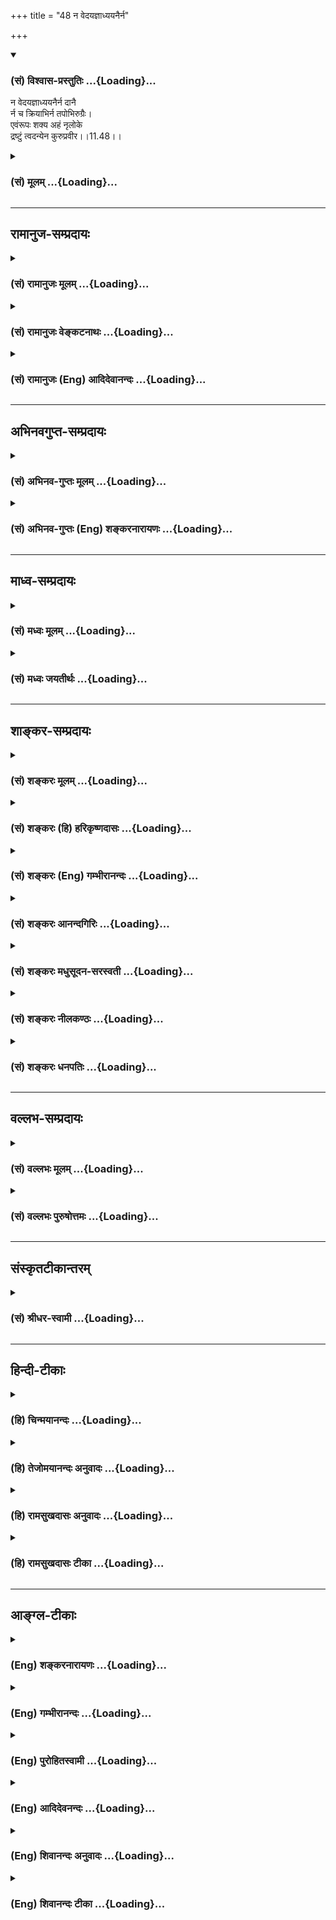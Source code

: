 +++
title = "48 न वेदयज्ञाध्ययनैर्न"

+++
<div class="js_include" newlevelforh1="3" title="(सं) विश्वास-प्रस्तुतिः" unfilled url="/purANam_vaiShNavam/mahAbhAratam/06-bhIShma-parva/03-bhagavad-gItA-parva/saMskRtam/vishvAsa-prastutiH/11_vishva-rUpa-darshana/48_na_vedayajnAdhyay.md">
<details open><summary><h3>(सं) विश्वास-प्रस्तुतिः ...{Loading}...</h3></summary>

न वेदयज्ञाध्ययनैर्न दानै  
र्न च क्रियाभिर्न तपोभिरुग्रैः।  
एवंरूपः शक्य अहं नृलोके  
द्रष्टुं त्वदन्येन कुरुप्रवीर।।11.48।।
</details>
</div>
<div class="js_include collapsed" newlevelforh1="3" title="(सं) मूलम्" unfilled url="/purANam_vaiShNavam/mahAbhAratam/06-bhIShma-parva/03-bhagavad-gItA-parva/saMskRtam/mUlam/11_vishva-rUpa-darshana/48_na_vedayajnAdhyay.md">
<details><summary><h3>(सं) मूलम् ...{Loading}...</h3></summary>

न वेदयज्ञाध्ययनैर्न दानै  
र्न च क्रियाभिर्न तपोभिरुग्रैः।  
एवंरूपः शक्य अहं नृलोके  
द्रष्टुं त्वदन्येन कुरुप्रवीर।।11.48।।
</details>
</div>


_________________
## रामानुज-सम्प्रदायः
<div class="js_include collapsed" newlevelforh1="3" title="(सं) रामानुजः मूलम्" unfilled url="/purANam_vaiShNavam/mahAbhAratam/06-bhIShma-parva/03-bhagavad-gItA-parva/saMskRtam/rAmAnujaH/mUlam/11_vishva-rUpa-darshana/48_na_vedayajnAdhyay.md">
<details><summary><h3>(सं) रामानुजः मूलम् ...{Loading}...</h3></summary>

।।11.48।।**एवंरूपः** यथावस्थितः **अहं** मयि भक्तिमतः त्वत्तः **अन्येन**
ऐकान्तिकात्यन्तिकभक्तिरहितेन केन अपि पुरुषेण केवलैः वेदयज्ञादिभिः
**द्रष्टुं न शक्यः।**

</details>
</div>
<div class="js_include collapsed" newlevelforh1="3" title="(सं) रामानुजः वेङ्कटनाथः" unfilled url="/purANam_vaiShNavam/mahAbhAratam/06-bhIShma-parva/03-bhagavad-gItA-parva/saMskRtam/rAmAnujaH/venkaTanAthaH/11_vishva-rUpa-darshana/48_na_vedayajnAdhyay.md">
<details><summary><h3>(सं) रामानुजः वेङ्कटनाथः ...{Loading}...</h3></summary>

  
  
।।11.48।। कथमेतद्रूपस्य मदन्येन केनाप्यदृष्टपूर्वत्वम्
येनकेनचिदुपायेनान्यैरपि दर्शनसम्भवादित्यत्र
एतदुपपादकत्वेनोत्तरश्लोकमवतारयति --
अनन्यभक्तिव्यतिरिक्तैरित्यादिना। एवंरूपः इत्यस्याप्राकृतरूपविशिष्टपरत्वे
कृष्णावताररूपस्य सर्वैदृश्यमानत्वानुपपत्त्या
मनुष्यादिविसजातीयत्वाप्राकृतत्वारूपपरत्वमभिप्रेत्याहयथावस्थितोऽहमिति।
एकान्तभक्तिरहितानामवताररूपदर्शनं तु
मनुष्यादिसजातीयत्वप्राकृतत्वादिरूपेणायथावस्थितदर्शनमेवेति भावः। त्वत्
इत्येतत्पृथक्पदं भक्तिमत्परं चेत्यभिप्रयन्नाहमयि
भक्तिमतस्त्वत्तोऽन्येनेति। अत्रान्यपदेन अर्जुनान्यत्वविवक्षायांभक्त्या
त्वनन्यया शक्य अहमेवंविधोऽर्जुन। ज्ञातुं द्रष्टुं च तत्त्वेन \[11।54\]
इत्युत्तरग्रन्थविरोधापत्त्याभक्तिमदन्यत्वमात्रं
विवक्षितमित्याहएकान्तभक्तिरहितेन केनापीति। वेदशब्दोऽर्थवत्तया
श्रुतवेदपरः। तेनश्रोतव्यः \[2।4।5\] इत्युक्तश्रवणं लभ्यते इत्यध्ययनस्य
पृथगुक्तत्वात्क्रियाशब्देन
गोबलीवर्दनयाद्यज्ञाध्ययनादिव्यतिरिक्तहोमादिक्रिया उच्यन्त
इत्यभिप्रेत्यवेदयज्ञादिभिरित्युक्तम्। तमेतं वेदानुवचनेन ब्राह्मणा
विविदिषन्ति यज्ञेन दानेन तपसानाशकेन \[बृ.उ.4।4।22\] इति श्रुत्या
वेदयज्ञादीनां भक्तिद्वारा दर्शनसाधनत्वप्रतीतेः कथमयं निषेधः इति
शङ्कावारणायकेवलैरित्युक्तम्।  
  

</details>
</div>
<div class="js_include collapsed" newlevelforh1="3" title="(सं) रामानुजः (Eng) आदिदेवानन्दः" unfilled url="/purANam_vaiShNavam/mahAbhAratam/06-bhIShma-parva/03-bhagavad-gItA-parva/saMskRtam/rAmAnujaH/english/AdidevAnandaH/11_vishva-rUpa-darshana/48_na_vedayajnAdhyay.md">
<details><summary><h3>(सं) रामानुजः (Eng) आदिदेवानन्दः ...{Loading}...</h3></summary>

11.48 In this form, which represents My real nature, I cannot be
realised by such means as study of the Vedas, sacrifices etc., by anyone
who is bereft of exclusive Bhakti towards Me or by any one other than
yourself who has complete devotion towards Me.

</details>
</div>


_________________
## अभिनवगुप्त-सम्प्रदायः
<div class="js_include collapsed" newlevelforh1="3" title="(सं) अभिनव-गुप्तः मूलम्" unfilled url="/purANam_vaiShNavam/mahAbhAratam/06-bhIShma-parva/03-bhagavad-gItA-parva/saMskRtam/abhinava-guptaH/mUlam/11_vishva-rUpa-darshana/48_na_vedayajnAdhyay.md">
<details><summary><h3>(सं) अभिनव-गुप्तः मूलम् ...{Loading}...</h3></summary>

।।11.48।। No commentary.  
  

</details>
</div>
<div class="js_include collapsed" newlevelforh1="3" title="(सं) अभिनव-गुप्तः (Eng) शङ्करनारायणः" unfilled url="/purANam_vaiShNavam/mahAbhAratam/06-bhIShma-parva/03-bhagavad-gItA-parva/saMskRtam/abhinava-guptaH/english/shankaranArAyaNaH/11_vishva-rUpa-darshana/48_na_vedayajnAdhyay.md">
<details><summary><h3>(सं) अभिनव-गुप्तः (Eng) शङ्करनारायणः ...{Loading}...</h3></summary>

11.48 Sri Abhinavagupta did not comment upon this sloka.

</details>
</div>


_________________
## माध्व-सम्प्रदायः
<div class="js_include collapsed" newlevelforh1="3" title="(सं) मध्वः मूलम्" unfilled url="/purANam_vaiShNavam/mahAbhAratam/06-bhIShma-parva/03-bhagavad-gItA-parva/saMskRtam/madhvaH/mUlam/11_vishva-rUpa-darshana/48_na_vedayajnAdhyay.md">
<details><summary><h3>(सं) मध्वः मूलम् ...{Loading}...</h3></summary>

।।11.48।। Sri Madhvacharya did not comment on this sloka.,

</details>
</div>
<div class="js_include collapsed" newlevelforh1="3" title="(सं) मध्वः जयतीर्थः" unfilled url="/purANam_vaiShNavam/mahAbhAratam/06-bhIShma-parva/03-bhagavad-gItA-parva/saMskRtam/madhvaH/jayatIrthaH/11_vishva-rUpa-darshana/48_na_vedayajnAdhyay.md">
<details><summary><h3>(सं) मध्वः जयतीर्थः ...{Loading}...</h3></summary>

।।11.48।। Sri Jayatirtha did not comment on this sloka.  
  

</details>
</div>


_________________
## शाङ्कर-सम्प्रदायः
<div class="js_include collapsed" newlevelforh1="3" title="(सं) शङ्करः मूलम्" unfilled url="/purANam_vaiShNavam/mahAbhAratam/06-bhIShma-parva/03-bhagavad-gItA-parva/saMskRtam/shankaraH/mUlam/11_vishva-rUpa-darshana/48_na_vedayajnAdhyay.md">
<details><summary><h3>(सं) शङ्करः मूलम् ...{Loading}...</h3></summary>

।।11.48।। --,**न वेदयज्ञाध्ययनैः** चतुर्णामपि वेदानाम् अध्ययनैः यथावत्
यज्ञाध्ययनैश्च -- वेदाध्ययनैरेव यज्ञाध्ययनस्य सिद्धत्वात् पृथक्
यज्ञाध्ययनग्रहणं यज्ञविज्ञानोपलक्षणार्थम् -- तथा **न दानैः**
तुलापुरुषादिभिः; **न च क्रियाभिः** अग्निहोत्रादिभिः श्रौतादिभिः; **न**
अपि **तपोभिः उग्रैः** चान्द्रायणादिभिः उग्रैः घोरैः; **एवंरूपः**
यथादर्शितं विश्वरूपं यस्य सोऽहम् एवंरूपः न **शक्यः अहं नृलो**के
मनुष्यलोके **द्रष्टुं त्वदन्येन** त्वत्तः अन्येन **कुरुप्रवीर**।।

</details>
</div>
<div class="js_include collapsed" newlevelforh1="3" title="(सं) शङ्करः (हि) हरिकृष्णदासः" unfilled url="/purANam_vaiShNavam/mahAbhAratam/06-bhIShma-parva/03-bhagavad-gItA-parva/saMskRtam/shankaraH/hindI/harikRShNadAsaH/11_vishva-rUpa-darshana/48_na_vedayajnAdhyay.md">
<details><summary><h3>(सं) शङ्करः (हि) हरिकृष्णदासः ...{Loading}...</h3></summary>

।।11.48।। मेरे रूपका दर्शन करके तू निःसंदेह कृतार्थ हो गया है। इस प्रकार
उस रूपदर्शनकी स्तुति करते हैं --, न तो वेद और यज्ञोंके अध्ययनद्वारा
अर्थात् न तो चारों वेदोंका यथावत् अध्ययन करनेसे और न यज्ञोंका अध्ययन
करनेसे ही ( मैं दर्शन दे सकता हूँ )। वेदोंके अध्ययनसे ही यज्ञोंका अध्ययन
सिद्ध हो सकता था; उसपर भी जो अलग यज्ञोंके अध्ययनका ग्रहण है; वह
यज्ञविषयक विशेष विज्ञानके उपलक्षणके लिये है। वैसे ही न मनुष्यके बराबर
तोलकर सुवर्णादि दान करनेसे; न श्रौतस्मार्तादि अग्निहोत्ररूप क्रियाओंसे
और न चान्द्रायण आदि उग्र तपोंसे ही मैं अपने ऐसे रूपका दर्शन दे सकता हूँ।
हे कुरुप्रवीर जैसा विश्वरूप तुझे दिखाया गया है वैसा मैं तेरे सिवा इस
मनुष्यलोकमें और किसीके द्वारा नहीं देखा जा सकता।

</details>
</div>
<div class="js_include collapsed" newlevelforh1="3" title="(सं) शङ्करः (Eng) गम्भीरानन्दः" unfilled url="/purANam_vaiShNavam/mahAbhAratam/06-bhIShma-parva/03-bhagavad-gItA-parva/saMskRtam/shankaraH/english/gambhIrAnandaH/11_vishva-rUpa-darshana/48_na_vedayajnAdhyay.md">
<details><summary><h3>(सं) शङ्करः (Eng) गम्भीरानन्दः ...{Loading}...</h3></summary>

11.48 Na veda-yajna-adhyayanaih, not by the study of the Vedas and
sacrifices, (i.e.) not by the methodical study of even the four Vedas
and the study of the sacrifices-since the study of the sacrifices is
achieved by the very study of the Vedas, the separate mention of the
study of sacrifices is for suggesting detailed knowledge of sacrifices;
\[This separate mention of the study of sacrifices is necessary because
the ancients understood the study of Vedas to mean learing them by
rote.\] so also, na danaih, not by gifts-in such forms as distributing
wealth eal to the weight of the giver; na ca kriyabhih, not even by
rituals-by Vedic and other rituals like Agnihotra etc.; nor even ugraih
tapobhih, by severe austerities such a Candrayana \[A religious
observance or expiatory penance regulated by the moon's phases. In it
the daily antity of food, which consists of fifteen mouthfuls at the
full-moon, is curtailed by one mouthful during the dark fornight till it
is reduced to nothing at the new moon; and it is increased in a like
manner during the bright fortnight.-V.S.A.\] etc. which are frightful;
sakyah aham, can I; evam rupam, in this form-possessing the Cosmic form
as was shown; drastum, be perceived; nrloke, in the human world;
tvad-anyena, by anyone other than you; kuru-pravira, O most valiant
among the Kurus.

</details>
</div>
<div class="js_include collapsed" newlevelforh1="3" title="(सं) शङ्करः आनन्दगिरिः" unfilled url="/purANam_vaiShNavam/mahAbhAratam/06-bhIShma-parva/03-bhagavad-gItA-parva/saMskRtam/shankaraH/AnandagiriH/11_vishva-rUpa-darshana/48_na_vedayajnAdhyay.md">
<details><summary><h3>(सं) शङ्करः आनन्दगिरिः ...{Loading}...</h3></summary>

।।11.48।। तच्छब्देन प्रकृतं दर्शनं परामृश्यते।
वेदाध्ययनात्पृथग्यज्ञाध्ययनग्रहणं पुनरुक्तेरयुक्तमित्याशङ्क्याह -- **न
वेदेति।** नच वेदाध्ययनग्रहणादेव यज्ञविज्ञानमपि
गृहीतमध्ययनस्यार्थावबोधान्तत्वादिति वाच्यं; तस्याक्षरग्रहणान्ततया
वृद्धैः साधितत्वादिति भावः। श्लोकपूरणार्थमसंहितकरणं; त्वत्तोऽन्येन
मदनुग्रहविहीनेनेति शेषः।

</details>
</div>
<div class="js_include collapsed" newlevelforh1="3" title="(सं) शङ्करः मधुसूदन-सरस्वती" unfilled url="/purANam_vaiShNavam/mahAbhAratam/06-bhIShma-parva/03-bhagavad-gItA-parva/saMskRtam/shankaraH/madhusUdana-sarasvatI/11_vishva-rUpa-darshana/48_na_vedayajnAdhyay.md">
<details><summary><h3>(सं) शङ्करः मधुसूदन-सरस्वती ...{Loading}...</h3></summary>

।।11.48।। एतद्रूपदर्शनात्मकमतिदुर्लभं मत्प्रसादं लब्ध्वा कृतार्थ एवासि
त्वमित्याह -- न वेदेति। वेदानां चतुर्णामपि अध्ययनैरक्षरग्रहणरूपैः; तथा
मीमांसाकल्पसूत्रादिद्वारा यज्ञानां
वेदबोधितकर्मणामध्ययनैरर्थविचाररूपैर्वेदयज्ञाध्ययनैः;
दानैस्तुलापुरुषादिभिः; क्रियाभिरग्निहोत्रादिश्रौतकर्मभिः; तपोभिः
कृच्छ्रचान्द्रायणादिभिरुग्रैः कायेन्द्रियशोषकत्वेन दुष्करैः; एवंरूपोऽहं
न शक्यः नृलोके मनुष्यलोके द्रष्टुं त्वदन्येन मदनुग्रहहीनेन। हे
कुरुप्रवीर; शक्योहमिति वक्तव्ये विसर्गलोपश्छान्दसः। प्रत्येकं
नकाराभ्यासो निषेधदार्ढ्याय। नच क्रियाभिरित्यत्र
चकारादनुक्तसाधनान्तरसमुच्चयः।

</details>
</div>
<div class="js_include collapsed" newlevelforh1="3" title="(सं) शङ्करः नीलकण्ठः" unfilled url="/purANam_vaiShNavam/mahAbhAratam/06-bhIShma-parva/03-bhagavad-gItA-parva/saMskRtam/shankaraH/nIlakaNThaH/11_vishva-rUpa-darshana/48_na_vedayajnAdhyay.md">
<details><summary><h3>(सं) शङ्करः नीलकण्ठः ...{Loading}...</h3></summary>

।।11.48।। योगैकगम्यमेतत्कर्मिणां दुष्प्रापमित्याह -- **न वेदेति।**
वेदानां यज्ञानां चाध्ययनैरधिगमैः नच दानैर्नच क्रियाभिः
स्मृत्युक्ताभिरापूर्तादिभिर्वापीकूपारामादिभिस्तपोभिः
कृच्छ्रचान्द्रयणाद्यैः। उग्रैर्मासोपवासाद्यैः। नृलोके एवंरूपोऽहं
द्रष्टुं न शक्यः। रोरुत्वाभाव आर्षः। त्वदन्येन कुरुप्रवीर।

</details>
</div>
<div class="js_include collapsed" newlevelforh1="3" title="(सं) शङ्करः धनपतिः" unfilled url="/purANam_vaiShNavam/mahAbhAratam/06-bhIShma-parva/03-bhagavad-gItA-parva/saMskRtam/shankaraH/dhanapatiH/11_vishva-rUpa-darshana/48_na_vedayajnAdhyay.md">
<details><summary><h3>(सं) शङ्करः धनपतिः ...{Loading}...</h3></summary>

।।11.48।। मम विश्वरुपदर्शनेन कृतार्थ एव त्वं संपन्न इत्याशयेनाह -- नेति।
न वेदानां चतुर्णामप्यध्ययनैः गुरुच्चारणानुच्चारणलक्षणैः।
यज्ञाध्ययनैर्यज्ञविज्ञानस्य भीमांसाकल्पसूत्रादेरध्ययनैर्न
दानैर्गोदानादिभिर्न च क्रियाभिः श्रौतस्मार्थक्रियाकलापैर्न
तपोभिश्चान्द्रायणादिभिरुग्रैः घोरैर्देहशोषणैरेवं यथा प्रदर्शितं
विश्वरुपं यस्य स एवंरुपाऽहं त्वदन्येन मदनुग्रहवर्जितेन द्रष्टुं शक्यः।
अन्ये कुरवः केचित्कुरुवीराश्च। त्वं तु मे तद्रूपदर्शनलब्धप्रकर्षः
कुरुप्रवीरः संपन्न इत सूचयन्नाह हे कुरुप्रवीर।

</details>
</div>


_________________
## वल्लभ-सम्प्रदायः
<div class="js_include collapsed" newlevelforh1="3" title="(सं) वल्लभः मूलम्" unfilled url="/purANam_vaiShNavam/mahAbhAratam/06-bhIShma-parva/03-bhagavad-gItA-parva/saMskRtam/vallabhaH/mUlam/11_vishva-rUpa-darshana/48_na_vedayajnAdhyay.md">
<details><summary><h3>(सं) वल्लभः मूलम् ...{Loading}...</h3></summary>

।।11.48।। मदनुग्रहैकलभ्यभक्तिव्यतिरिक्तैस्तु सर्वैरप्युपायैरेवमपि
द्रष्टुमशक्य इत्याह -- न वेदेति। अहं पुरुषोत्तमः कृष्ण एवंरूपमैश्वरं
यस्य स विशिष्टो नृलोके द्रष्टुमशक्यः केवलोऽक्षरादिस्तु स्वोपासकानां
वेदप्रवचनादिसाधनैर्द्रष्टुं शक्योऽपि भवति; नाहं पुरुषोत्तमः
अनन्यभक्तिलभ्यत्वात्भक्त्याऽहमेकया ग्राह्यः इति \[11।14।21\]
भागवतवाक्यात्। तत्रापि त्वत्तो मदनुगृहीताद्भक्तादन्ये नैवमपि द्रष्टुं न
शक्ताः एतद्दर्शनस्यापि मदनुग्रहलभ्यत्वात् त्वं तु केवलं मदनुग्रहात्
दृष्टवानसि। इयमेव पुष्टिःपोषणं तदनुग्रहः इति \[2।10।4\]
भागवतवाक्यात्। तद्रहितानामपि स्वप्रमेयबलेन स्वप्रापणं पुष्टिः इति
भाष्यकारः। दैवस्य निग्रहणमनु सर्वसाधनकरणेनापि पुरुषोत्तमस्वरूपालाभे
दैन्येनार्त्ततया च दृढतरबीजरूपासक्तिभावमनुग्रहणं भगवता यत्र भवति
सोऽनुग्रहश्च पुष्टिरिति सङ्क्षेपः। तदिदं प्रमेयवर्त्म भागवतषष्ठस्कन्धे
-- सध्रीचीनो ह्ययं पन्था लोके,क्षेमोऽकुतोऽभयः \[अ.1।17\] इति शुकेन
धर्मविष्णुदूतसंवादोपाख्यानद्वारा स्पष्टमेव दर्शितमिति ततोऽवसेयम्।
अत्रोपपत्तिर्भक्तिहेतुग्रन्थेऽनेकधा निरूपिता द्रष्टव्या।

</details>
</div>
<div class="js_include collapsed" newlevelforh1="3" title="(सं) वल्लभः पुरुषोत्तमः" unfilled url="/purANam_vaiShNavam/mahAbhAratam/06-bhIShma-parva/03-bhagavad-gItA-parva/saMskRtam/vallabhaH/puruShottamaH/11_vishva-rUpa-darshana/48_na_vedayajnAdhyay.md">
<details><summary><h3>(सं) वल्लभः पुरुषोत्तमः ...{Loading}...</h3></summary>

  
  
।।11.48।। एवं त्वदिच्छयैवेदं रूपं दर्शितं; इदानीं च पूर्वतनमेव रूपं पश्य;
दर्शनीयस्य रूपस्य दुर्लभत्वायाऽर्जुने कृपाधिक्यमाह -- न वेदेति। न
वेदयज्ञाध्ययनैः वेदानां सार्थकशब्दात्मकानां
यज्ञानामानुपूर्व्यादिसहितविद्याक्रियाणां अध्ययनैः; न दानैः
तुलापुरुषादिभिः; न च क्रियाभिरग्निहोत्रादिरूपाभिः; न तपोभिरुग्रैः
कृच्छ्रचान्द्रायणादिभिः नृलोके मनुष्यलोके एवंरूपः अहं पुरुषोत्तमः हे
कुरुप्रवीर भक्तकुलश्रेष्ठ त्वदन्येन त्वामपहायान्येन द्रष्टुं पूर्वोक्तैः
साधनैरपि न शक्यः न समर्थः।  
  

</details>
</div>


_________________
## संस्कृतटीकान्तरम्
<div class="js_include collapsed" newlevelforh1="3" title="(सं) श्रीधर-स्वामी" unfilled url="/purANam_vaiShNavam/mahAbhAratam/06-bhIShma-parva/03-bhagavad-gItA-parva/saMskRtam/shrIdhara-svAmI/11_vishva-rUpa-darshana/48_na_vedayajnAdhyay.md">
<details><summary><h3>(सं) श्रीधर-स्वामी ...{Loading}...</h3></summary>

।।11.48।। एतद्दर्शनमतिदुर्लभं लब्ध्वा त्वं कृतार्थोऽसीत्याह **-- नेति।**
वेदाध्ययनातिरेकेण यज्ञाध्ययनस्याभावात्। यज्ञशब्देन यज्ञविद्यायाः
कल्पसूत्राद्या लक्ष्यन्ते। वेदानां यज्ञविद्यानां चाध्ययनैरित्यर्थः। नच
दानैर्न च क्रियाभिरग्निहोत्रादिभिर्न
चोग्रैस्तपोभिश्चान्द्रायणादिभिरेवंरूपोऽहं त्वदन्येन मनुष्यलोके द्रष्टुं
शक्यः; अपितु त्वमेव केवलं मत्प्रसादेन दृष्ट्वा कृतार्थोऽसि।

</details>
</div>


_________________
## हिन्दी-टीकाः
<div class="js_include collapsed" newlevelforh1="3" title="(हि) चिन्मयानन्दः" unfilled url="/purANam_vaiShNavam/mahAbhAratam/06-bhIShma-parva/03-bhagavad-gItA-parva/hindI/chinmayAnandaH/11_vishva-rUpa-darshana/48_na_vedayajnAdhyay.md">
<details><summary><h3>(हि) चिन्मयानन्दः ...{Loading}...</h3></summary>

।।11.48।। यहाँ भगवान् यह स्पष्ट करते हैं कि किस कारण से अर्जुन इस
असाधारण अनुभव को प्राप्त करने में विशेष अभिनन्दन का पात्र है। वे कहते
हैं कि केवल वेदों का अध्ययन या यज्ञादि के अनुष्ठान से ही किसी में इस
विश्वरूप को देख सकते की पात्रता नहीं आती। उसी प्रकार; दान धर्म या तप के
आचरण से प्राप्त पुण्य भी इस दर्शन का अधिकार नहीं प्राप्त करता है।
संक्षेप में; कठिन; साधनाओं के अभ्यास से भी जिसे पाना दुर्लभ है; उसे
अर्जुन ने प्राप्त कर लिया; और इस कारण वह विशेष अभिनन्दन का पात्र
है। भगवान् द्वारा यहाँ कहे गये वचनों का विपरीत अर्थ करके कोई यह नहीं समझे
कि उन्होंने वेदाध्ययनादि की निन्दा की है अथवा ये समस्त साधन अनुपयोगी
होने के कारण त्याज्य हैं। तात्पर्य यह है कि अध्ययन; यज्ञ; दान और तप ये
सब अन्तकरण की शुद्धि तथा एकाग्रता प्राप्ति के साधन हैं; जो अनेकता में
एकता के दर्शन करने के लिए अत्यावश्यक है। परन्तु कोई यह भी नहीं समझे कि
यज्ञदानादि साधन अपने आप में ही पूर्ण हैं या वे ही साध्य हैं। केवल
वेदाध्ययन आदि से ही एकत्व का बोध और साक्षात् अनुभव नहीं हो सकता। जब साधन
सम्पन्न मन वृत्तिशून्य हो जाता है केवल तभी उसकी उस अन्तर्मुखी स्थिति में
यह दर्शन सम्भव होता है। तात्पर्य यह है कि भोजन पाक सिद्धि अपने आप में
क्षुधा शान्ति नहीं कर सकती; किन्तु इसका अर्थ यह नहीं कि पाकसिद्धि
अनावश्यक है। इस दृष्टि से हमें इस श्लोक का अर्थ समझना चाहिए। भगवान् आगे
कहते हैं

</details>
</div>
<div class="js_include collapsed" newlevelforh1="3" title="(हि) तेजोमयानन्दः अनुवादः" unfilled url="/purANam_vaiShNavam/mahAbhAratam/06-bhIShma-parva/03-bhagavad-gItA-parva/hindI/tejomayAnandaH/anuvAdaH/11_vishva-rUpa-darshana/48_na_vedayajnAdhyay.md">
<details><summary><h3>(हि) तेजोमयानन्दः अनुवादः ...{Loading}...</h3></summary>

।।11.48।। हे कुरुप्रवीर! तुम्हारे अतिरिक्त इस मनुष्य लोक में किसी अन्य
के द्वारा मैं इस रूप में, न वेदाध्ययन और न यज्ञ, न दान और न (धार्मिक)
क्रियायों के द्वारा और न उग्र तपों के द्वारा ही देखा जा सकता हूँ।।

</details>
</div>
<div class="js_include collapsed" newlevelforh1="3" title="(हि) रामसुखदासः अनुवादः" unfilled url="/purANam_vaiShNavam/mahAbhAratam/06-bhIShma-parva/03-bhagavad-gItA-parva/hindI/rAmasukhadAsaH/anuvAdaH/11_vishva-rUpa-darshana/48_na_vedayajnAdhyay.md">
<details><summary><h3>(हि) रामसुखदासः अनुवादः ...{Loading}...</h3></summary>

।।11.48।। हे कुरुप्रवीर! मनुष्यलोकमें इस प्रकारके विश्वरूपवाला मैं न
वेदोंके पढ़नेसे, न यज्ञोंके अनुष्ठानसे, न दानसे, न उग्र तपोंसे और न
मात्र क्रियाओंसे तेरे (कृपापात्रके) सिवाय और किसीके द्वारा देखा जाना
शक्य हूँ।

</details>
</div>
<div class="js_include collapsed" newlevelforh1="3" title="(हि) रामसुखदासः टीका" unfilled url="/purANam_vaiShNavam/mahAbhAratam/06-bhIShma-parva/03-bhagavad-gItA-parva/hindI/rAmasukhadAsaH/TIkA/11_vishva-rUpa-darshana/48_na_vedayajnAdhyay.md">
<details><summary><h3>(हि) रामसुखदासः टीका ...{Loading}...</h3></summary>

।।11.48।।***व्याख्या--*'कुरुप्रवीर'--**यहाँ अर्जुनके लिये 'कुरुप्रवीर'
सम्बोधन देनेका अभिप्राय है कि सम्पूर्ण कुरुवंशियोंमें मेरेसे उपदेश
सुननेकी, मेरे रूपको देखनेकी और जाननेकी तेरी जिज्ञासा हुई, तो
यह,कुरुवंशियोंमें तुम्हारी श्रेष्ठता है। तात्पर्य यह हुआ कि भगवान्को
देखनेकी, जाननेकी इच्छा होना ही वास्तवमें मनुष्यकी श्रेष्ठता है।

</details>
</div>


_________________
## आङ्ग्ल-टीकाः
<div class="js_include collapsed" newlevelforh1="3" title="(Eng) शङ्करनारायणः" unfilled url="/purANam_vaiShNavam/mahAbhAratam/06-bhIShma-parva/03-bhagavad-gItA-parva/english/shankaranArAyaNaH/11_vishva-rUpa-darshana/48_na_vedayajnAdhyay.md">
<details><summary><h3>(Eng) शङ्करनारायणः ...{Loading}...</h3></summary>

11.48. Not by the knowledge of the Vedas and sacrifices, nor by making
gifts, nor by the rituals, nor by severe austerities, can I be seen in
this form in the world of men, by anybody other than yourself, O the
great hero of the Kurus !

</details>
</div>
<div class="js_include collapsed" newlevelforh1="3" title="(Eng) गम्भीरानन्दः" unfilled url="/purANam_vaiShNavam/mahAbhAratam/06-bhIShma-parva/03-bhagavad-gItA-parva/english/gambhIrAnandaH/11_vishva-rUpa-darshana/48_na_vedayajnAdhyay.md">
<details><summary><h3>(Eng) गम्भीरानन्दः ...{Loading}...</h3></summary>

11.48 Not by the study of the Vedas and sacrifices, not by gifts, not
even by rituals, not by severe austerities can I, in this form, be
perceived in the human world by anyone \['By anyone who has not received
My grace'. other than you, O most valiant among the Kurus.

</details>
</div>
<div class="js_include collapsed" newlevelforh1="3" title="(Eng) पुरोहितस्वामी" unfilled url="/purANam_vaiShNavam/mahAbhAratam/06-bhIShma-parva/03-bhagavad-gItA-parva/english/purohitasvAmI/11_vishva-rUpa-darshana/48_na_vedayajnAdhyay.md">
<details><summary><h3>(Eng) पुरोहितस्वामी ...{Loading}...</h3></summary>

11.48 Not by study of the scriptures, not by sacrifice or gift, not by
ritual or rigorous austerity, is it possible for man on earth to see
what thou hast seen, O thou foremost hero of the Kuru-clan!

</details>
</div>
<div class="js_include collapsed" newlevelforh1="3" title="(Eng) आदिदेवनन्दः" unfilled url="/purANam_vaiShNavam/mahAbhAratam/06-bhIShma-parva/03-bhagavad-gItA-parva/english/AdidevanandaH/11_vishva-rUpa-darshana/48_na_vedayajnAdhyay.md">
<details><summary><h3>(Eng) आदिदेवनन्दः ...{Loading}...</h3></summary>

11.48 Neither through the study of the Vedas, nor by sacrifices, nor by
recitals of the scriptures, nor by gifts, nor by rituals, nor by strict
austerities can I be realised in a form like this in the world of men by
any one else but you. O Arjuna!

</details>
</div>
<div class="js_include collapsed" newlevelforh1="3" title="(Eng) शिवानन्दः अनुवादः" unfilled url="/purANam_vaiShNavam/mahAbhAratam/06-bhIShma-parva/03-bhagavad-gItA-parva/english/shivAnandaH/anuvAdaH/11_vishva-rUpa-darshana/48_na_vedayajnAdhyay.md">
<details><summary><h3>(Eng) शिवानन्दः अनुवादः ...{Loading}...</h3></summary>

11.48 Neither by the study of the Vedas and sacrifices, nor by gifts nor
by rituals nor by severe austerities can I be seen in this form in the
world of men by any other than thyself, O great hero of the Kurus
(Arjuna).

</details>
</div>
<div class="js_include collapsed" newlevelforh1="3" title="(Eng) शिवानन्दः टीका" unfilled url="/purANam_vaiShNavam/mahAbhAratam/06-bhIShma-parva/03-bhagavad-gItA-parva/english/shivAnandaH/TIkA/11_vishva-rUpa-darshana/48_na_vedayajnAdhyay.md">
<details><summary><h3>(Eng) शिवानन्दः टीका ...{Loading}...</h3></summary>

11.48 न not; वेदयज्ञाध्ययनैः by the study of the Vedas and of Yajnas; न
not; दानैः by gifts; न not; च and; क्रियाभिः by rituals; न not; तपोभिः
by austerities; उग्रैः severe; एवंरूपः in such form; शक्यः (am)
possible; अहम् I; नृलोके in the world of men; द्रष्टुम् to be seen;
त्वत् than thee; अन्येन by another; कुरुप्रवीर O great hero of the
Kurus.Commentary Mere cramming of the texts of the Vedas without knowing
the meaning will not do. A study of the sacrifices also is necessary.
One should know the meaning of these; also.Dana Charity such as a Tula
Purusha (gift of gold eal in weight of a man) Kanyadana (gift of ones
daughther in marriage); gift of a cow; rice; etc.Kriya Rituals such as
Agnihotra.Tapas Such as the Chandrayana Vrata. (This is a kind of Vrata
or observance. The daily consumption of food is reduced by one mouthful
every day for the dark half of the month beginning with the fullmoon.
Then the food is increased by one mouthful every day during the bright
fortnight during the increase of the moon. This Vrata (observance) is a
great purifier of the mind. It destroys sins.)

</details>
</div>
